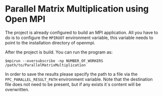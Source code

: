 # Parallel Matrix Multiplication using Open MPI

The project is already configured to build an MPI application. All you have to do is to configure the
``MPIROOT`` environment variable, this variable needs to point to the installation directory of openmpi.

After the project is build. You can run the program as:

``$mpirun --oversubscribe -np NUMBER_OF_WORKERS /path/to/ParallelMatrixMultiplication``

In order to save the results please specify the path to a file via the ``PPC_PARALLEL_RESULT_PATH`` environment variable. Note that
the destination file does not need to be present, but if any exists it`s content will be overwritten. 